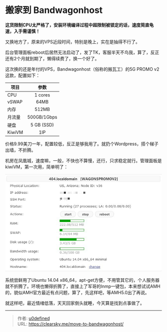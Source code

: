 # 搬家到 Bandwagonhost


**这货限制CPU太严格了，安装环境编译过程中超限制被锁定的话，速度简直龟速，入手需谨慎！**

又换地方了，原来的VPS近段时间，特别是晚上，实在是抽得不行了。

后台管理面板reboot后居然无法启动了，发了TK，客服半天不鸟我，算了，反正还有2个月就到期了，懒得续费了，换一个好了。

这次换的还是年付的VPS，Bandwagonhost（俗称的搬瓦工）的5G PROMO v2这款，配置如下：

| 项目     |     参数      |
| ------ | :---------: |
| CPU    |   1 cores   |
| vSWAP  |    64MB     |
| 内存     |    512MB    |
| 月流量    | 500GB/1Gbps |
| 硬盘     | 5 GB (SSD)  |
| KiwiVM |     1IP     |

价格9.99美刀一年，配置较低，反正是够我用了。就扔个Wordpress，搭个梯子出墙，不折腾。

机房在凤凰城，速度嘛，一般，不快也不算慢，还行，只求稳定就行。管理面板是kiwiVM，第一次用，简单明了：

![kiwiVM管理面板](kiwiVM.jpg "kiwiVM管理面板")

系统尝鲜用了Ubuntu 14.04 x86_64，apt-get方便，不用管其它的，个人服务器就不折腾了。环境也懒得折腾了，直接上了军哥的lnmp一键包，本来想试试AMH的，貌似AMH官方最近有点问题，算了，先这样吧，等AMH5.0出了再说。

就这样吧，最近情绪低落，天天回家倒头就睡，今天算是找到点事做了。


---

> 作者: [u0defined](http://clearsky.me/)  
> URL: https://clearsky.me/move-to-bandwagonhost/  

